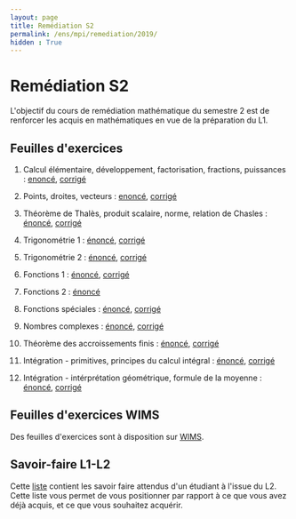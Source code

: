```yaml
---
layout: page
title: Remédiation S2
permalink: /ens/mpi/remediation/2019/
hidden : True
---
```



# Remédiation S2

L'objectif du cours de remédiation mathématique du semestre 2 est de renforcer les acquis en mathématiques en vue de la préparation du L1.

## Feuilles d'exercices

1. Calcul élémentaire, développement, factorisation, fractions, puissances :
    [enoncé](../td1.pdf), [corrigé](../td1_corr.pdf)
	
2. Points, droites, vecteurs :
	[enoncé](../td2.pdf), [corrigé](../td2_corr.pdf)

3. Théorème de Thalès, produit scalaire, norme, relation de Chasles :
    [énoncé](../td3.pdf), [corrigé](../td3_corr.pdf)

4. Trigonométrie 1 :
    [énoncé](../td4.pdf), [corrigé](../td4_corr.pdf)

5. Trigonométrie 2 :
    [énoncé](../td5.pdf), [corrigé](../td5_corr.pdf)

6. Fonctions 1 :
	[énoncé](../td6.pdf), [corrigé](../td6_corr.pdf)
	
7. Fonctions 2 :
	[énoncé](../td7.pdf)
    
8. Fonctions spéciales :
	[énoncé](../td10.pdf), [corrigé](../td10_corr.pdf)
	
9. Nombres complexes :
	[énoncé](../td11.pdf), [corrigé](../td11_corr.pdf)
	
10. Théorème des accroissements finis :
	[énoncé](../td12.pdf), [corrigé](../td12_corr.pdf)
	
11. Intégration - primitives, principes du calcul intégral :
	[énoncé](../td13.pdf), [corrigé](../td13_corr.pdf)

12. Intégration - intérprétation géométrique, formule de la moyenne :
	[énoncé](../td14.pdf), [corrigé](../td14_corr.pdf)

## Feuilles d'exercices WIMS

Des feuilles d'exercices sont à disposition sur [WIMS](https://wims.u-psud.fr/wims/wims.cgi?session=new.673258039&+lang=fr&+old_session=1T1FBBB62F&+module=home). 

## Savoir-faire L1-L2

Cette [liste](../sf.pdf) contient les savoir faire attendus d'un étudiant à l'issue du L2. Cette liste vous permet de vous positionner par rapport à ce que vous avez déjà acquis, et ce que vous souhaitez acquérir.